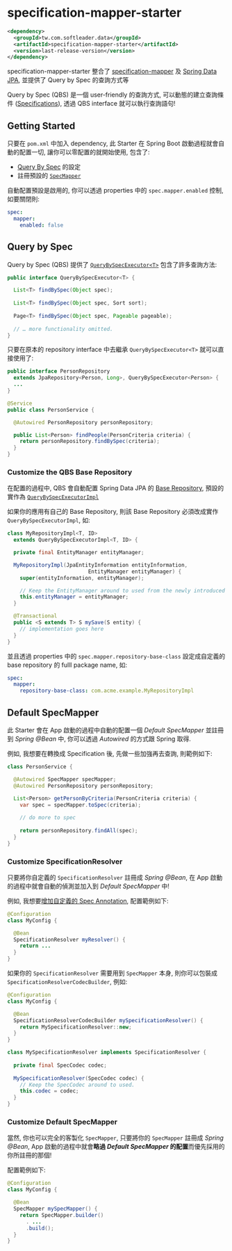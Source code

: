 # specification-mapper-starter

```xml
<dependency>
  <groupId>tw.com.softleader.data</groupId>
  <artifactId>specification-mapper-starter</artifactId>
  <version>last-release-version</version>
</dependency>
```

specification-mapper-starter 整合了 [specification-mapper](../mapper) 及 [Spring Data JPA](https://spring.io/projects/spring-data-jpa), 並提供了 Query by Spec 的查詢方式等

Query by Spec (QBS) 是一個  user-friendly 的查詢方式, 可以動態的建立查詢條件 ([Specifications](https://docs.spring.io/spring-data/jpa/docs/current/reference/html/#specifications)), 透過 QBS interface 就可以執行查詢語句!

## Getting Started

只要在 `pom.xml` 中加入 dependency, 此 Starter 在 Spring Boot 啟動過程就會自動的配置一切, 讓你可以零配置的就開始使用, 包含了:

- [Query By Spec](#query-by-spec) 的設定
- 註冊預設的 [`SpecMapper`](#default-specmapper)


自動配置預設是啟用的, 你可以透過 properties 中的 `spec.mapper.enabled` 控制, 如要關閉則:

```yaml
spec:
  mapper:
    enabled: false
```

## Query by Spec

Query by Spec (QBS) 提供了 [`QueryBySpecExecutor<T>`](./src/main/java/tw/com/softleader/data/jpa/spec/repository/QueryBySpecExecutor.java) 包含了許多查詢方法:

```java
public interface QueryBySpecExecutor<T> {

  List<T> findBySpec(Object spec);
  
  List<T> findBySpec(Object spec, Sort sort);
  
  Page<T> findBySpec(Object spec, Pageable pageable);
  
  // … more functionality omitted.
}
```

只要在原本的 repository interface 中去繼承 `QueryBySpecExecutor<T>` 就可以直接使用了:

```java
public interface PersonRepository 
  extends JpaRepository<Person, Long>, QueryBySpecExecutor<Person> {
  ...
}

@Service
public class PersonService {

  @Autowired PersonRepository personRepository;

  public List<Person> findPeople(PersonCriteria criteria) {
    return personRepository.findBySpec(criteria);
  }
}
```

### Customize the QBS Base Repository

在配置的過程中, QBS 會自動配置 Spring Data JPA 的 [Base Repository](https://docs.spring.io/spring-data/jpa/docs/current/reference/html/#repositories.customize-base-repository), 預設的實作為 [`QueryBySpecExecutorImpl`](./src/main/java/tw/com/softleader/data/jpa/spec/repository/support/QueryBySpecExecutorImpl.java)

如果你的應用有自己的 Base Repository, 則該 Base Repository 必須改成實作 `QueryBySpecExecutorImpl`, 如:

```java
class MyRepositoryImpl<T, ID>
  extends QueryBySpecExecutorImpl<T, ID> {

  private final EntityManager entityManager;

  MyRepositoryImpl(JpaEntityInformation entityInformation,
                          EntityManager entityManager) {
    super(entityInformation, entityManager);

    // Keep the EntityManager around to used from the newly introduced methods.
    this.entityManager = entityManager;
  }

  @Transactional
  public <S extends T> S mySave(S entity) {
    // implementation goes here
  }
}
```

並且透過 properties 中的 `spec.mapper.repository-base-class` 設定成自定義的 base repository 的 fulll package name, 如:

```yaml
spec:
  mapper:
    repository-base-class: com.acme.example.MyRepositoryImpl
```

## Default SpecMapper

此 Starter 會在 App 啟動的過程中自動的配置一個 *Default  SpecMapper* 並註冊到 *Spring @Bean* 中, 你可以透過 *Autowired* 的方式跟 Spring 取得.

例如, 我想要在轉換成 Specification 後, 先做一些加強再去查詢, 則範例如下:

```java
class PersonService {

  @Autowired SpecMapper specMapper;
  @Autowired PersonRepository personRepository;

  List<Person> getPersonByCriteria(PersonCriteria criteria) {
    var spec = specMapper.toSpec(criteria);
    
    // do more to spec
    
    return personRepository.findAll(spec);
  }
}
```

### Customize SpecificationResolver

只要將你自定義的 `SpecificationResolver` 註冊成 *Spring @Bean*, 在 App 啟動的過程中就會自動的偵測並加入到 *Default SpecMapper* 中!

例如, 我想要[增加自定義的 Spec Annotation](../mapper#customize-spec-annotation), 配置範例如下:

```java
@Configuration
class MyConfig {

  @Bean
  SpecificationResolver myResolver() {
    return ...
  }
}
```

如果你的 `SpecificationResolver` 需要用到 `SpecMapper` 本身, 則你可以包裝成 `SpecificationResolverCodecBuilder`, 例如:

```java
@Configuration
class MyConfig {

  @Bean
  SpecificationResolverCodecBuilder mySpecificationResolver() {
    return MySpecificationResolver::new;
  }
}

class MySpecificationResolver implements SpecificationResolver {
  
  private final SpecCodec codec;
  
  MySpecificationResolver(SpecCodec codec) {
    // Keep the SpecCodec around to used.
    this.codec = codec;
  }
}
```

### Customize Default SpecMapper

當然, 你也可以完全的客製化 `SpecMapper`, 只要將你的 `SpecMapper` 註冊成 *Spring @Bean*,  App 啟動的過程中就會**略過 *Default SpecMapper* 的配置**而優先採用的你所註冊的那個! 

配置範例如下:

```java
@Configuration
class MyConfig {

  @Bean
  SpecMapper mySpecMapper() {
    return SpecMapper.builder()
      . ...
      .build();
  }
}
```

